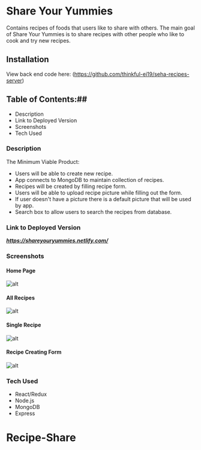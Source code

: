 
# Share Your Yummies #
Contains recipes of foods that users like to share with others. 
The main goal of Share Your Yummies is to share recipes with other people who like to cook and try new recipes.
## Installation ##
View back end code here: (https://github.com/thinkful-ei19/seha-recipes-server)
## Table of Contents:##
* Description
* Link to Deployed Version
* Screenshots
* Tech Used
### Description ###
The Minimum Viable Product:
* Users will be able to create new recipe.
* App connects to MongoDB to maintain collection of recipes.
* Recipes will be created by filling recipe form.
* Users will be able to upload recipe picture while filling out the form.
* If user doesn't have a picture there is a default picture that will be used by app.
* Search box to allow users to search the recipes from database.
### Link to Deployed Version ###
***https://shareyouryummies.netlify.com/***
### Screenshots ###
#### Home Page ####
![alt](https://github.com/thinkful-ei19/seha-recipes-client/blob/master/src/assets/home.png)
#### All Recipes ####
![alt](https://github.com/thinkful-ei19/seha-recipes-client/blob/master/src/assets/allrecipes.png)
#### Single Recipe ####
![alt](https://github.com/thinkful-ei19/seha-recipes-client/blob/master/src/assets/singlerecipe.png)
#### Recipe Creating Form ####
![alt](https://github.com/thinkful-ei19/seha-recipes-client/blob/master/src/assets/form.png)
 ### Tech Used ###
* React/Redux
* Node.js
* MongoDB
* Express

# Recipe-Share
